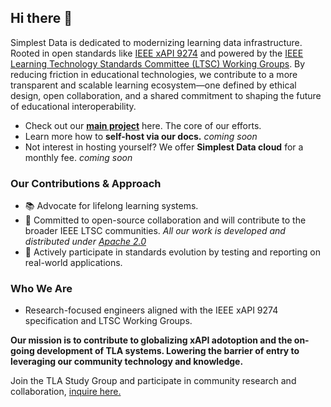 ## Hi there 👋

Simplest Data is dedicated to modernizing learning data infrastructure. Rooted in open standards like [IEEE xAPI 9274](https://opensource.ieee.org/xapi/xapi-base-standard-documentation) and powered by the [IEEE Learning Technology Standards Committee (LTSC) Working Groups](https://sagroups.ieee.org/ltsc/workgroups/). By reducing friction in educational technologies, we contribute to a more transparent and scalable learning ecosystem—one defined by ethical design, open collaboration, and a shared commitment to shaping the future of educational interoperability.

- Check out our [**main project**](https://github.com/simplestdata/lrsql) here. The core of our efforts.
- Learn more how to **self-host via our docs.** *coming soon*
- Not interest in hosting yourself? We offer **Simplest Data cloud** for a monthly fee. *coming soon* 

### Our Contributions & Approach

- 📚 Advocate for lifelong learning systems.
- 🤝 Committed to open-source collaboration and will contribute to the broader IEEE LTSC communities. *All our work is developed and distributed under [Apache 2.0](https://www.apache.org/licenses/LICENSE-2.0.txt)*
- 🌱 Actively participate in standards evolution by testing and reporting on real-world applications.

### Who We Are
- Research-focused engineers aligned with the IEEE xAPI 9274 specification and LTSC Working Groups.

**Our mission is to contribute to globalizing xAPI adotoption and the on-going development of TLA systems. Lowering the barrier of entry to leveraging our community technology and knowledge.**

Join the TLA Study Group and participate in community research and collaboration, [inquire here.](mailto:greg@simplestdata.com)
<!--

**Consider Adding**

🌈 Contribution guidelines - how can the community get involved?
👩‍💻 Useful resources - where can the community find your docs? Is there anything else the community should know?
-->
